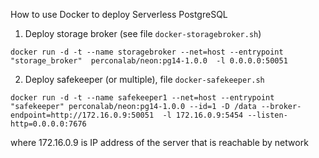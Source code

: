 How to use Docker to deploy Serverless PostgreSQL

1. Deploy storage broker (see file `docker-storagebroker.sh`)

```
docker run -d -t --name storagebroker --net=host --entrypoint "storage_broker"  perconalab/neon:pg14-1.0.0  -l 0.0.0.0:50051
```

2. Deploy safekeeper (or multiple), file `docker-safekeeper.sh`

```
docker run -d -t --name safekeeper1 --net=host --entrypoint "safekeeper" perconalab/neon:pg14-1.0.0 --id=1 -D /data --broker-endpoint=http://172.16.0.9:50051  -l 172.16.0.9:5454 --listen-http=0.0.0.0:7676  
```
where 172.16.0.9 is IP address of the server that is reachable by network
